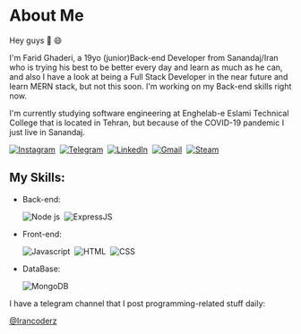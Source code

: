 # About Me
Hey guys :wave: 😄

I'm Farid Ghaderi, a 19yo (junior)Back-end Developer from Sanandaj/Iran who is trying his best to be better every day and learn as much as he can, and also I have a look at being a Full Stack Developer in the near future and learn MERN stack, but not this soon. I'm working on my Back-end skills right now.

I'm currently studying software engineering at Enghelab-e Eslami Technical College that is located in Tehran, but because of the COVID-19 pandemic I just live in Sanandaj.

<a href="https://www.instagram.com/far1dghaderi"><img src="https://img.shields.io/badge/instagram-%23E4405F.svg?&style=for-the-badge&logo=instagram&logoColor=white" alt="Instagram" /></a>&nbsp;
<a href="https://t.me/far1dghaderi"><img src="https://img.shields.io/badge/Telegram-%23E4405F.svg?&style=for-the-badge&logo=telegram&logoColor=white&color=lightblue" alt="Telegram" /></a>&nbsp;
<a href="https://www.linkedin.com/in/farid-ghaderi-ba9911167/"><img src="https://img.shields.io/badge/linkedin-%230077B5.svg?&style=for-the-badge&logo=linkedin&logoColor=white" alt="LinkedIn" /></a>&nbsp;
<a href="mailto:faridghaderi2001@gmail.com?subject=Hello%20Farid"><img src="https://img.shields.io/badge/gmail-%23D14836.svg?&style=for-the-badge&logo=gmail&logoColor=white" alt="Gmail"/></a>&nbsp;
<a href="https://steamcommunity.com/id/faridghaderi/"><img src="https://img.shields.io/badge/Steam-%23D14836.svg?&style=for-the-badge&logo=steam&logoColor=white&color=black" alt="Steam"/></a>&nbsp;

## My Skills:

* Back-end:
 
  <img src="https://img.shields.io/badge/Node.JS-%23E4405F.svg?&style=for-the-badge&logo=Node.js&logoColor=lightgreen&color=black" alt="Node js" /></a>&nbsp;
  <img src="https://img.shields.io/badge/Express.JS-%23E4405F.svg?&style=for-the-badge&logo=Node.js&logoColor=lightgreen&color=black" alt="ExpressJS" /></a>&nbsp;
  
* Front-end:
 
  <img src="https://img.shields.io/badge/Vanilla JS-%23E4405F.svg?&style=for-the-badge&logo=javascript&logoColor=yellow&color=black" alt="Javascript" /></a>&nbsp;
  <img src="https://img.shields.io/badge/HTML-%23E4405F.svg?&style=for-the-badge&logo=HTML5&logoColor=orange&color=black" alt="HTML" /></a>&nbsp;
  <img src="https://img.shields.io/badge/CSS-%23E4405F.svg?&style=for-the-badge&logo=CSS3&logoColor=blue&color=black" alt="CSS" /></a>&nbsp;

* DataBase:

  <img src="https://img.shields.io/badge/MongoDB-%23E4405F.svg?&style=for-the-badge&logo=mongodb&logoColor=lightgreen&color=black" alt="MongoDB" /></a>&nbsp;
  
I have a telegram channel that I post programming-related stuff daily:

[@Irancoderz](https://t.me/irancoderz)

  




